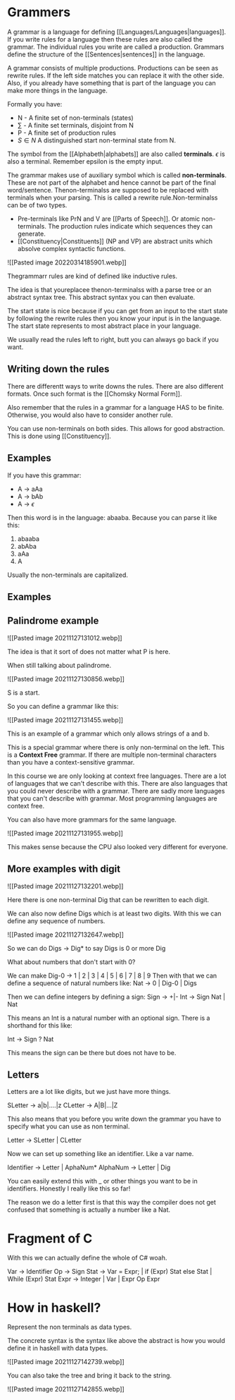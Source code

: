 # Grammers 
A grammar is a language for defining [[Languages/Languages|languages]].  If you write rules for a language then these rules are also called the grammar. The individual rules you write are called a production. Grammars define the structure of the [[Sentences|sentences]] in the language.

A grammar consists of multiple productions. Productions can be seen as rewrite rules. If the left side matches you can replace it with the other side. Also, if you already have something that is part of the language you can make more things in the language.

Formally you have:
- N - A finite set of non-terminals (states)
- $\sum\limits$ - A finite set terminals, disjoint from N 
- P - A finite set of production rules 
- $S \in N$ A distinguished start non-terminal state from N. 

The symbol from the [[Alphabeth|alphabets]] are also called **terminals**. $\epsilon$ is also a terminal. Remember epsilon is the empty input.

The grammar makes use of auxiliary symbol which is called **non-terminals**. These are not part of the alphabet and hence cannot be part of the final word/sentence. Thenon-terminalss are supposed to be replaced with terminals when your parsing. This is called a rewrite rule.Non-terminalss can be of two types. 

- Pre-terminals like PrN and V are [[Parts of Speech]]. Or atomic non-terminals. The production rules indicate which sequences they can generate.
- [[Constituency|Constituents]] (NP and VP) are abstract units which absolve complex syntactic functions. 

![[Pasted image 20220314185901.webp]]


Thegrammarr rules are kind of defined like inductive rules.

The idea is that youreplacee thenon-terminalss with a parse tree or an abstract syntax tree. This abstract syntax you can then evaluate. 


The start state is nice because if you can get from an input to the start state by following the rewrite rules then you know your input is in the language. The start state represents to most abstract place in your language. 

We usually read the rules left to right, butt you can always go back if you want. 

## Writing down the rules
There are differentt ways to write downs the rules. There are also different formats. Once such format is the  [[Chomsky Normal Form]].

Also remember that the rules in a grammar for a language HAS to be finite. Otherwise, you would also have to consider another rule. 

You can use non-terminals on both sides. This allows for good abstraction. This is done using [[Constituency]].


## Examples

If you have this grammar:

- A → aAa
- A → bAb
- A → $\epsilon$

Then this word is in the language: abaaba. Because you can parse it like this:
1. abaaba
2. abAba
3. aAa
4. A

Usually the non-terminals are capitalized. 

## Examples

## Palindrome example

![[Pasted image 20211127131012.webp]]

The idea is that it sort of does not matter what P is here. 

When still talking about palindrome. 

![[Pasted image 20211127130856.webp]]

S is a start. 

So you can define a grammar like this:

![[Pasted image 20211127131455.webp]]

This is an example of a grammar which only allows strings of a and b.

This is a special grammar where there is only non-terminal on the left. This is a **Context Free** grammar. If there are multiple non-terminal characters than you have a context-sensitive grammar.

In this course we are only looking at context free languages. There are a lot of languages that we can't describe with this. There are also languages that you could never describe with a grammar. There are sadly more languages that you can't describe with grammar. Most programming languages are context free. 

You can also have more grammars for the same language. 

![[Pasted image 20211127131955.webp]]

This makes sense because the CPU also looked very different for everyone. 

## More examples with digit
![[Pasted image 20211127132201.webp]]

Here there is one non-terminal Dig that can be rewritten to each digit. 

We can also now define Digs which is at least two digits. With this we can define any sequence of numbers. 

![[Pasted image 20211127132647.webp]]

So we can do Digs → Dig* to say Digs is 0 or more Dig

What about numbers that don't start with 0?

We can make Dig-0 → 1 | 2 | 3 | 4 | 5 | 6 | 7 | 8 | 9
Then with that we can define a sequence of natural numbers like:
Nat → 0 | Dig-0 | Digs

Then we can define integers by defining a sign:
Sign → +|-
Int → Sign Nat | Nat 

This means an Int is a natural number with an optional sign. There is a shorthand for this like:

Int -> Sign ? Nat 

This means the sign can be there but does not have to be. 

## Letters
Letters are a lot like digits, but we just have more things. 

SLetter → a|b|....|z
CLetter → A|B|...|Z

This also means that you before you write down the grammar you have to specify what you can use as non terminal. 

Letter → SLetter | CLetter

Now we can set up something like an identifier. Like a var name. 

Identifier -> Letter | AphaNum* 
AlphaNum -> Letter | Dig

You can easily extend this with _ or other things you want to be in identifiers. Honestly I really like this so far!

The reason we do a letter first is that this way the compiler does not get confused that something is actually a number like a Nat. 

# Fragment of C #

With this we can actually define the whole of C# woah.

Var -> Identifier
Op -> Sign 
Stat -> Var = Expr; 
	| if (Expr) Stat else Stat
	| While (Expr) Stat
Expr -> Integer
	| Var
	| Expr Op Expr


# How in haskell?

Represent the non terminals as data types. 

The concrete syntax is the syntax like above the abstract is how you would define it in haskell with data types. 

![[Pasted image 20211127142739.webp]]

You can also take the tree and bring it back to the string. 

![[Pasted image 20211127142855.webp]]